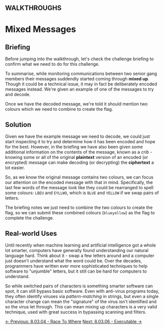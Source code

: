 ## WALKTHROUGHS

# Mixed Messages

## Briefing

Before jumping into the walkthrough, let's check the challenge briefing to confirm what we need to do for this challenge.

To summarise, while monitoring communications between two senior gang members their messages suddendly started coming through **mixed up**.
 Though it could be a technical issue, it may in fact be deliberately
encoded messages instead. We're given an example of one of the messages
to try and decode.

Once we have the decoded message, we're told it should mention two colours which we need to combine to create the flag.

## Solution

Given we have the example message we need to decode, we could just
start inspecting it to try and determine how it has been encoded and
hope for the best. However, in the briefing we have also been given some
 additional information on the contents of the message, known as a *crib* - knowing some or all of the original **plaintext** version of an encoded (or encrypted) message can make decoding (or decrypting) the **ciphertext** a lot easier.

So, as we know the original message contains two colours, we can
focus our attention on the encoded message with that in mind.
Specifically, the last few words of the message look like they could be
rearranged to spell some colours: `LBEU` and `EYLLWO`, which is `BLUE` and `YELLOW` if we swap pairs of letters.

The briefing notes we just need to combine the two colours to create the flag, so we can submit these combined colours (`blueyellow`) as the flag to complete the challenge.

## Real-world Uses

Until recently when machine learning and artificial intelligence got a
 whole lot smarter, computers have generally found understanding our
natural language hard. Think about it - swap a few letters around and a
computer just doesn't understand what the word could be. Over the
decades, programmers have written ever more sophisticated techniques to
help software to "unjumble" letters, but it still can be hard for
computers to understand.

So while switched pairs of characters is something smarter software
can spot, it can still bypass basic software. Even with anti-virus
programs today, they often identify viruses via *pattern-matching*
 in strings, but even a single character change can mean the "signature"
 of the virus isn't identified and so the virus let through. This can
mean mixing up characters is a very valid technique, used with great
success in bypassing scanning and filters.

[← Previous: 8.03.04 - Race To Where](https://play.cyberstart.com/field-manual/2e7178ee-0e89-11ec-82a8-0242ac130003)
[Next: 8.03.06 - Executable →](https://play.cyberstart.com/field-manual/6ab82c3a-0e89-11ec-82a8-0242ac130003)
